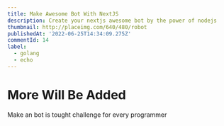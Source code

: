 ```yaml
---
title: Make Awesome Bot With NextJS
description: Create your nextjs awesome bot by the power of nodejs
thumbnail: http://placeimg.com/640/480/robot
publishedAt: '2022-06-25T14:34:09.275Z'
commentId: 14
label:
  - golang
  - echo
---
```


# More Will Be Added

Make an bot is tought challenge for every programmer
